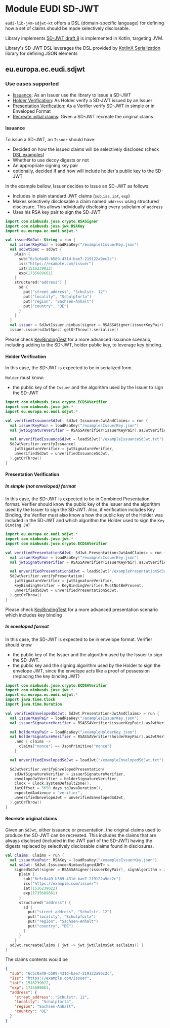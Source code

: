 # Module EUDI SD-JWT

`eudi-lib-jvm-sdjwt-kt` offers a DSL (domain-specific language) for defining how a set of claims should be made selectively
disclosable.

Library implements [SD-JWT draft 8](https://www.ietf.org/archive/id/draft-ietf-oauth-selective-disclosure-jwt-08.html)
is implemented in Kotlin, targeting JVM.

Library's SD-JWT DSL leverages the DSL provided by
[KotlinX Serialization](https://github.com/Kotlin/kotlinx.serialization) library for defining JSON elements

## eu.europa.ec.eudi.sdjwt

### Use cases supported

- [Issuance](#issuance): As an Issuer use the library to issue a SD-JWT
- [Holder Verification](#holder-verification): As Holder verify a SD-JWT issued by an Issuer
- [Presentation Verification](#presentation-verification): As a Verifier verify SD-JWT in simple or in Enveloped Format
- [Recreate initial claims](#recreate-original-claims): Given a SD-JWT recreate the original claims

#### Issuance

To issue a SD-JWT, an `Issuer` should have:

- Decided on how the issued claims will be selectively disclosed (check [DSL examples](#dsl-examples))
- Whether to use decoy digests or not
- An appropriate signing key pair
- optionally, decided if and how will include holder's public key to the SD-JWT

In the example bellow, Issuer decides to issue an SD-JWT as follows:

- Includes in plain standard JWT claims (`sub`,`iss`, `iat`, `exp`)
- Makes selectively disclosable a claim named `address` using structured disclosure. This allows individually
  disclosing every subclaim of `address`
- Uses his RSA key pair to sign the SD-JWT

```kotlin
import com.nimbusds.jose.crypto.RSASigner
import com.nimbusds.jose.jwk.RSAKey
import eu.europa.ec.eudi.sdjwt.*

val issuedSdJwt: String = run {
  val issuerKeyPair = loadRsaKey("/examplesIssuerKey.json")
  val sdJwtSpec = sdJwt {
    plain {
      sub("6c5c0a49-b589-431d-bae7-219122a9ec2c")
      iss("https://example.com/issuer")
      iat(1516239022)
      exp(1735689661)
    }
    structured("address") {
      sd {
        put("street_address", "Schulstr. 12")
        put("locality", "Schulpforta")
        put("region", "Sachsen-Anhalt")
        put("country", "DE")
      }
    }
  }
  val issuer = SdJwtIssuer.nimbus(signer = RSASSASigner(issuerKeyPair), signAlgorithm = JWSAlgorithm.RS256)
  issuer.issue(sdJwtSpec).getOrThrow().serialize()
```

Please check [KeyBindingTest](src/test/kotlin/eu/europa/ec/eudi/sdjwt/KeyBindingTest.kt) for a more advanced
issuance scenario, including adding to the SD-JWT, holder public key, to leverage key binding.

#### Holder Verification

In this case, the SD-JWT is expected to be in serialized form.

`Holder` must know:

- the public key of the `Issuer` and the algorithm used by the Issuer to sign the SD-JWT

```kotlin
import com.nimbusds.jose.crypto.ECDSAVerifier
import com.nimbusds.jose.jwk.*
import eu.europa.ec.eudi.sdjwt.*

val verifiedIssuanceSdJwt: SdJwt.Issuance<JwtAndClaims> = run {
  val issuerKeyPair = loadRsaKey("/examplesIssuerKey.json")
  val jwtSignatureVerifier = RSASSAVerifier(issuerKeyPair).asJwtVerifier()

  val unverifiedIssuanceSdJwt = loadSdJwt("/exampleIssuanceSdJwt.txt")
  SdJwtVerifier.verifyIssuance(
    jwtSignatureVerifier = jwtSignatureVerifier,
    unverifiedSdJwt = unverifiedIssuanceSdJwt,
  ).getOrThrow()
}
```

#### Presentation Verification

##### In simple (not enveloped) format

In this case, the SD-JWT is expected to be in Combined Presentation format.
Verifier should know the public key of the Issuer and the algorithm used by the Issuer
to sign the SD-JWT. Also, if verification includes Key Binding, the Verifier must also
know a how the public key of the Holder was included in the SD-JWT and which algorithm
the Holder used to sign the `Key Binding JWT`

```kotlin
import eu.europa.ec.eudi.sdjwt.*
import com.nimbusds.jose.jwk.*
import com.nimbusds.jose.crypto.ECDSAVerifier

val verifiedPresentationSdJwt: SdJwt.Presentation<JwtAndClaims> = run {
  val issuerKeyPair = loadRsaKey("/examplesIssuerKey.json")
  val jwtSignatureVerifier = RSASSAVerifier(issuerKeyPair).asJwtVerifier()

  val unverifiedPresentationSdJwt = loadSdJwt("/examplePresentationSdJwt.txt")
  SdJwtVerifier.verifyPresentation(
    jwtSignatureVerifier = jwtSignatureVerifier,
    keyBindingVerifier = KeyBindingVerifier.MustNotBePresent,
    unverifiedSdJwt = unverifiedPresentationSdJwt,
  ).getOrThrow()
}
```

Please check [KeyBindingTest](src/test/kotlin/eu/europa/ec/eudi/sdjwt/KeyBindingTest.kt) for a more advanced
presentation scenario which includes key binding

##### In enveloped format

In this case, the SD-JWT is expected to be in envelope format.
Verifier should know
- the public key of the Issuer and the algorithm used by the Issuer to sign the SD-JWT.
- the public key and the signing algorithm used by the Holder to sign the envelope JWT, since the envelope acts
  like a proof of possession (replacing the key binding JWT)


```kotlin
import com.nimbusds.jose.crypto.ECDSAVerifier
import com.nimbusds.jose.jwk.*
import eu.europa.ec.eudi.sdjwt.*
import java.time.Clock
import java.time.Duration

val verifiedEnvelopedSdJwt: SdJwt.Presentation<JwtAndClaims> = run {
  val issuerKeyPair = loadRsaKey("/examplesIssuerKey.json")
  val issuerSignatureVerifier = RSASSAVerifier(issuerKeyPair).asJwtVerifier()

  val holderKeyPair = loadRsaKey("/exampleHolderKey.json")
  val holderSignatureVerifier = RSASSAVerifier(holderKeyPair).asJwtVerifier()
    .and { claims ->
      claims["nonce"] == JsonPrimitive("nonce")
    }

  val unverifiedEnvelopedSdJwt = loadJwt("/exampleEnvelopedSdJwt.txt")

  SdJwtVerifier.verifyEnvelopedPresentation(
    sdJwtSignatureVerifier = issuerSignatureVerifier,
    envelopeJwtVerifier = holderSignatureVerifier,
    clock = Clock.systemDefaultZone(),
    iatOffset = 3650.days.toJavaDuration(),
    expectedAudience = "verifier",
    unverifiedEnvelopeJwt = unverifiedEnvelopedSdJwt,
  ).getOrThrow()
}
```

#### Recreate original claims

Given an `SdJwt`, either issuance or presentation, the original claims used to produce the SD-JWT can be
recreated. This includes the claims that are always disclosed (included in the JWT part of the SD-JWT) having
the digests replaced by selectively disclosable claims found in disclosures.

```kotlin
val claims: Claims = run {
  val issuerKeyPair: RSAKey = loadRsaKey("/examplesIssuerKey.json")
  val sdJwt: SdJwt.Issuance<NimbusSignedJWT> =
    signedSdJwt(signer = RSASSASigner(issuerKeyPair), signAlgorithm = JWSAlgorithm.RS256) {
      plain {
        sub("6c5c0a49-b589-431d-bae7-219122a9ec2c")
        iss("https://example.com/issuer")
        iat(1516239022)
        exp(1735689661)
      }
      structured("address") {
        sd {
          put("street_address", "Schulstr. 12")
          put("locality", "Schulpforta")
          put("region", "Sachsen-Anhalt")
          put("country", "DE")
        }
      }
    }
  sdJwt.recreateClaims { jwt -> jwt.jwtClaimsSet.asClaims() }
}
```

The claims contents would be

```json
{
  "sub": "6c5c0a49-b589-431d-bae7-219122a9ec2c",
  "iss": "https://example.com/issuer",
  "iat": 1516239022,
  "exp": 1735689661,
  "address": {
    "street_address": "Schulstr. 12",
    "locality": "Schulpforta",
    "region": "Sachsen-Anhalt",
    "country": "DE"
  }
}
```
